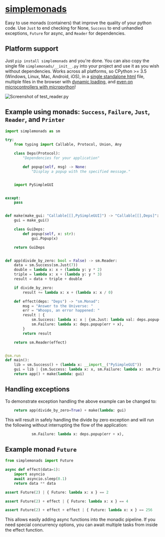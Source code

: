 # [simplemonads](https://sdaves.github.io/simplemonads/)

Easy to use monads (containers) that improve the quality of your python code. Use `Just` to end checking for None, `Success` to end unhandled exceptions, `Future` for async, and `Reader` for dependencies.

## Platform support

Just `pip install simplemonads` and you're done. You can also copy the single file `simplemonads/__init__.py` into your project and use it as you wish without dependencies. Works across all platforms, so CPython >= 3.5 (Windows, Linux, Mac, Android, iOS), in a [single standalone html](https://sdaves.github.io/simplemonads/tests/test_brython_standalone.html) file, multiple files in the browser with [dynamic loading](https://sdaves.github.io/simplemonads/tests/index.html), and [even on microcontrollers with micropython](https://micropython.org)!

![Screenshot of test_reader.py](https://imgur.com/ZnAwyVc.png)


## Example using monads: `Success`, `Failure`, `Just`, `Reader`, and `Printer`

```python
import simplemonads as sm

try:
    from typing import Callable, Protocol, Union, Any

    class Deps(Protocol):
        "Dependencies for your application"

        def popup(self, msg) -> None:
            "Display a popup with the specified message."


    import PySimpleGUI


except:
    pass


def make(make_gui: "Callable[[],PySimpleGUI]") -> "Callable[[],Deps]":
    gui = make_gui()

    class GuiDeps:
        def popup(self, x: str):
            gui.Popup(x)

    return GuiDeps


def app(divide_by_zero: bool = False) -> sm.Reader:
    data = sm.Success(sm.Just(7))
    double = lambda x: x + (lambda y: y * 2)
    triple = lambda x: x + (lambda y: y * 3)
    result = data + triple + double

    if divide_by_zero:
        result += lambda x: x + (lambda x: x / 0)

    def effect(deps: "Deps") -> "sm.Monad":
        msg = "Answer to the Universe: "
        err = "Whoops, an error happened: "
        result | {
            sm.Success: lambda x: x | {sm.Just: lambda val: deps.popup(msg + str(val))},
            sm.Failure: lambda x: deps.popup(err + x),
        }
        return result

    return sm.Reader(effect)


@sm.run
def main():
    lib = sm.Success() + (lambda x: __import__("PySimpleGUI"))
    gui = lib | {sm.Success: lambda x: x, sm.Failure: lambda x: sm.Printer()}
    return app() + make(lambda: gui)
```

## Handling exceptions

To demonstrate exception handling the above example can be changed to:

```python
    return app(divide_by_zero=True) + make(lambda: gui)
```

This will result in safely handling the divide by zero exception and will run the following without interrupting the flow of the application:

```python
            sm.Failure: lambda x: deps.popup(err + x),
```

## Example monad `Future`

```python
from simplemonads import Future

async def effect(data=1):
    import asyncio
    await asyncio.sleep(0.1)
    return data ** data

assert Future(2) | { Future: lambda x: x } == 2

assert Future(2) + effect | { Future: lambda x: x } == 4

assert Future(2) + effect + effect | { Future: lambda x: x } == 256

```

This allows easily adding async functions into the monadic pipeline. If you need special concurrency options, you can await multiple tasks from inside the effect function.
